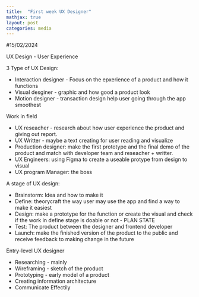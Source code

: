 ```yaml
---
title:  "First week UX Designer"
mathjax: true
layout: post
categories: media
---
```


#15/02/2024

UX Design - User Experience

3 Type of UX Design:
+ Interaction designer - Focus on the epxerience of a product and how it functions
+ Visual desginer - graphic and how good a product look
+ Motion designer - transaction design help user going through the app smoothest

Work in field
+ UX reseacher - research about how user experience the product and giving out report.
+ UX Writter - maybe a text creating for user reading and visualize
+ Production designer: make the first prototype and the final demo of the product and match with developer team and reseacher + writter.
+ UX Engineers: using Figma to create a useable protype from design to visual 
+ UX program Manager: the boss

A stage of UX design:
+ Brainstorm: Idea and how to make it
+ Define: theorycraft the way user may use the app and find a way to make it easiest
+ Design: make a prototype for the function or create the visual and check if the work in define stage is doable or not - PLAN STATE
+ Test: The product between the designer and frontend developer
+ Launch: make the finished version of the product to the public and receive feedback to making change in the future

Entry-level UX designer
+ Researching - mainly
+ Wireframing - sketch of the product
+ Prototyping - early model of a product
+ Creating information architecture
+ Communicate Effectily
